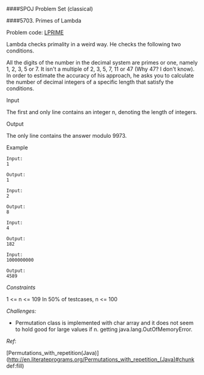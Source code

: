 ####SPOJ Problem Set (classical)

####5703. Primes of Lambda

Problem code: [LPRIME](http://www.spoj.com/problems/LPRIME/)



 
Lambda checks primality in a weird way. He checks the following two conditions.

All the digits of the number in the decimal system are primes or one, namely 1, 2, 3, 5 or 7.
It isn't a multiple of 2, 3, 5, 7, 11 or 47 (Why 47? I don't know).
In order to estimate the accuracy of his approach, he asks you to calculate the number of decimal integers of a specific length that satisfy the conditions.

Input

The first and only line contains an integer n, denoting the length of integers.

Output

The only line contains the answer modulo 9973.

Example
```
Input:
1

Output:
1

Input:
2

Output:
8

Input:
4

Output:
182

Input:
1000000000

Output:
4589
```
_Constraints_

1 <= n <= 109
In 50% of testcases, n <= 100

_Challenges:_
* Permutation class is implemented with char array and it does not seem to hold good for large values if n.
  getting java.lang.OutOfMemoryError. 

_Ref_:

[Permutations_with_repetition(Java)](http://en.literateprograms.org/Permutations_with_repetition_(Java)#chunk def:fill)
